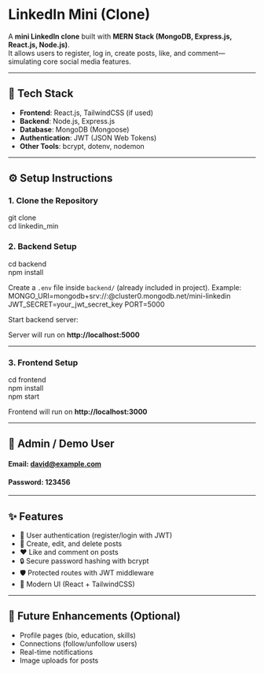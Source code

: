 # LinkedIn Mini (Clone)

A **mini LinkedIn clone** built with **MERN Stack (MongoDB, Express.js, React.js, Node.js)**.  
It allows users to register, log in, create posts, like, and comment—simulating core social media features.  

---

## 🚀 Tech Stack

- **Frontend**: React.js, TailwindCSS (if used)  
- **Backend**: Node.js, Express.js  
- **Database**: MongoDB (Mongoose)  
- **Authentication**: JWT (JSON Web Tokens)  
- **Other Tools**: bcrypt, dotenv, nodemon  

---

## ⚙️ Setup Instructions

### 1. Clone the Repository
git clone <your-repo-url>  
cd linkedin_min  

### 2. Backend Setup
cd backend  
npm install  

Create a `.env` file inside `backend/` (already included in project). Example:  
MONGO_URI=mongodb+srv://<username>:<password>@cluster0.mongodb.net/mini-linkedin
JWT_SECRET=your_jwt_secret_key
PORT=5000


Start backend server:  


Server will run on **http://localhost:5000**

---

### 3. Frontend Setup
cd frontend  
npm install  
npm start  

Frontend will run on **http://localhost:3000**

---

## 👤 Admin / Demo User

  #### Email: david@example.com
  #### Password: 123456

---

## ✨ Features
- 🔑 User authentication (register/login with JWT)  
- 📝 Create, edit, and delete posts  
- ❤️ Like and comment on posts  
- 🔒 Secure password hashing with bcrypt  
- 🛡️ Protected routes with JWT middleware  
- 🎨 Modern UI (React + TailwindCSS)  

---

## 📌 Future Enhancements (Optional)
- Profile pages (bio, education, skills)  
- Connections (follow/unfollow users)  
- Real-time notifications  
- Image uploads for posts  
